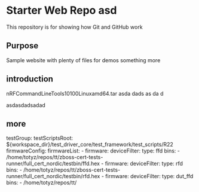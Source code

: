 # Starter Web Repo asd

This repository is for showing how Git and GitHub work

## Purpose

Sample website with plenty of files for demos
something more

## introduction

nRFCommandLineTools10100Linuxamd64.tar
asda
dads
as
da
d

asdasdadsadad


## more

testGroup:
        testScriptsRoot: ${workspace_dir}/test_driver_core/test_framework/test_scripts/R22
        firmwareConfig:
          firmwareList:
            - firmware:
                deviceFilter:
                  type: ffd
                bins:
                  - /home/totyz/repos/tt/zboss-cert-tests-runner/full_cert_nordic/testbin/ffd.hex
            - firmware:
                deviceFilter:
                  type: rfd
                bins:
                  - /home/totyz/repos/tt/zboss-cert-tests-runner/full_cert_nordic/testbin/rfd.hex
            - firmware:
                deviceFilter:
                  type: dut_ffd
                bins:
                  - /home/totyz/repos/tt/

